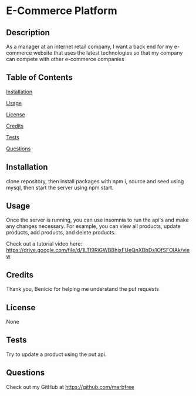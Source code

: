 # E-Commerce Platform 
## Description 
  As a manager at an internet retail company, I want a back end for my e-commerce website that uses the latest technologies so that my company can compete with other e-commerce companies
## Table of Contents
[Installation](#installation) 

[Usage](#usage)

[License](#license)

[Credits](#credits)

[Tests](#tests)

[Questions](#questions)

## Installation 
  clone repository, then install packages with npm i, source and seed using mysql, then start the server using npm start.
## Usage 
  Once the server is running, you can use insomnia to run the api's and make any changes necessary.  For example, you can view all products, update products, add products, and delete products.

Check out a tutorial video here:
https://drive.google.com/file/d/1LTI9RiGWBBhjxFUeQnXBbDs1OfSFOlAk/view

## Credits 
  Thank you, Benicio for helping me understand the put requests
## License
  None
      
      
## Tests 
  Try to update a product using the put api.
## Questions
Check out my GitHub at https://github.com/marbfree 

